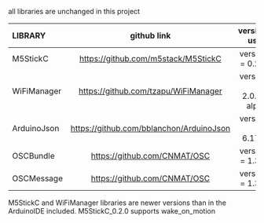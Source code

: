all libraries are unchanged in this project

| LIBRARY   | github link  |  version used  |   |
|:---|:---:|---:|---:|
|M5StickC             |https://github.com/m5stack/M5StickC      | version = 0.2.0   |
|WiFiManager          |https://github.com/tzapu/WiFiManager     | version = 2.0.3-alpha |
|ArduinoJson          |https://github.com/bblanchon/ArduinoJson | version = 6.17.3  |
|OSCBundle            |https://github.com/CNMAT/OSC             | version = 1.3.5   |
|OSCMessage           |https://github.com/CNMAT/OSC             | version = 1.3.5   |

M5StickC and WiFiManager libraries are newer versions than in the ArduinoIDE included.
M5StickC_0.2.0 supports wake_on_motion